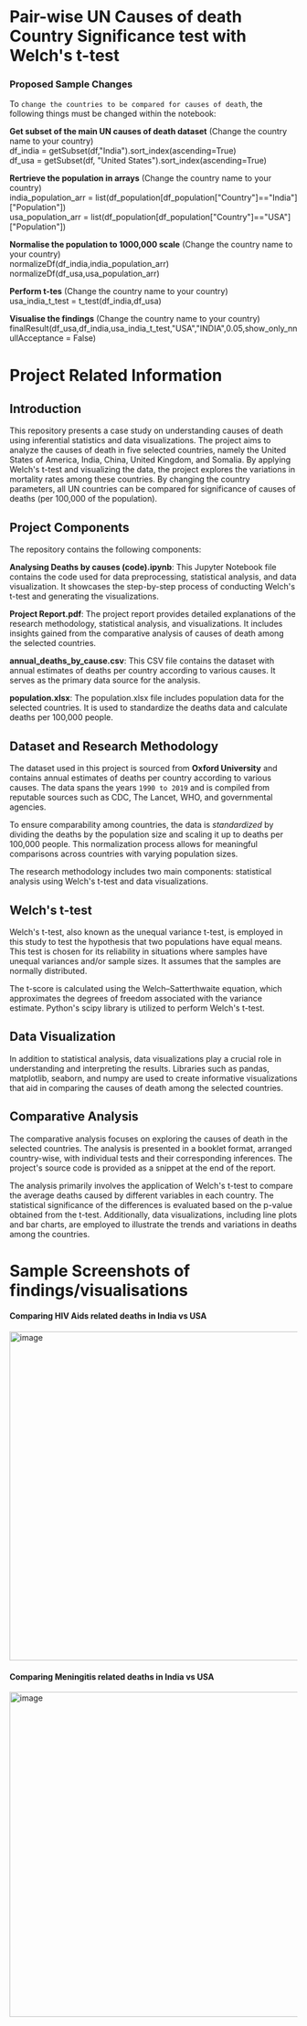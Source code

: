 # Pair-wise UN Causes of death Country Significance test with Welch's t-test

### Proposed Sample Changes
To ```change the countries to be compared for causes of death```, the following things must be changed within the notebook:

**Get subset of the main UN causes of death dataset** (Change the country name to your country)<br>
df_india = getSubset(df,"India").sort_index(ascending=True)<br>
df_usa = getSubset(df, "United States").sort_index(ascending=True)

**Rertrieve the population in arrays** (Change the country name to your country)<br>
india_population_arr = list(df_population[df_population["Country"]=="India"]["Population"])<br>
usa_population_arr = list(df_population[df_population["Country"]=="USA"]["Population"])

**Normalise the population to 1000,000 scale** (Change the country name to your country)<br>
normalizeDf(df_india,india_population_arr)<br>
normalizeDf(df_usa,usa_population_arr)

**Perform t-tes** (Change the country name to your country)<br>
usa_india_t_test = t_test(df_india,df_usa)<br>

**Visualise the findings** (Change the country name to your country)<br>
finalResult(df_usa,df_india,usa_india_t_test,"USA","INDIA",0.05,show_only_nnullAcceptance = False)

# Project Related Information
## Introduction
This repository presents a case study on understanding causes of death using inferential statistics and data visualizations. The project aims to analyze the causes of death in five selected countries, namely the United States of America, India, China, United Kingdom, and Somalia. By applying Welch's t-test and visualizing the data, the project explores the variations in mortality rates among these countries. By changing the country parameters, all UN countries can be compared for significance of causes of deaths (per 100,000 of the population).

## Project Components
The repository contains the following components:

**Analysing Deaths by causes (code).ipynb**: This Jupyter Notebook file contains the code used for data preprocessing, statistical analysis, and data visualization. It showcases the step-by-step process of conducting Welch's t-test and generating the visualizations.

**Project Report.pdf**: The project report provides detailed explanations of the research methodology, statistical analysis, and visualizations. It includes insights gained from the comparative analysis of causes of death among the selected countries.

**annual_deaths_by_cause.csv**: This CSV file contains the dataset with annual estimates of deaths per country according to various causes. It serves as the primary data source for the analysis.

**population.xlsx**: The population.xlsx file includes population data for the selected countries. It is used to standardize the deaths data and calculate deaths per 100,000 people.

## Dataset and Research Methodology
The dataset used in this project is sourced from **Oxford University** and contains annual estimates of deaths per country according to various causes. The data spans the years ```1990 to 2019``` and is compiled from reputable sources such as CDC, The Lancet, WHO, and governmental agencies.

To ensure comparability among countries, the data is *standardized* by dividing the deaths by the population size and scaling it up to deaths per 100,000 people. This normalization process allows for meaningful comparisons across countries with varying population sizes.

The research methodology includes two main components: statistical analysis using Welch's t-test and data visualizations.

## Welch's t-test
Welch's t-test, also known as the unequal variance t-test, is employed in this study to test the hypothesis that two populations have equal means. This test is chosen for its reliability in situations where samples have unequal variances and/or sample sizes. It assumes that the samples are normally distributed.

The t-score is calculated using the Welch–Satterthwaite equation, which approximates the degrees of freedom associated with the variance estimate. Python's scipy library is utilized to perform Welch's t-test.

## Data Visualization
In addition to statistical analysis, data visualizations play a crucial role in understanding and interpreting the results. Libraries such as pandas, matplotlib, seaborn, and numpy are used to create informative visualizations that aid in comparing the causes of death among the selected countries.

## Comparative Analysis
The comparative analysis focuses on exploring the causes of death in the selected countries. The analysis is presented in a booklet format, arranged country-wise, with individual tests and their corresponding inferences. The project's source code is provided as a snippet at the end of the report.

The analysis primarily involves the application of Welch's t-test to compare the average deaths caused by different variables in each country. The statistical significance of the differences is evaluated based on the p-value obtained from the t-test. Additionally, data visualizations, including line plots and bar charts, are employed to illustrate the trends and variations in deaths among the countries.

# Sample Screenshots of findings/visualisations

#### Comparing HIV Aids related deaths in India vs USA

<img width="576" alt="image" src="https://github.com/shreyansh-2003/Understanding-Causes-of-Death-through-Welch-s-t-test-and-Visualisations/assets/105413094/480cc695-d3d3-40ae-83d1-66d85e917df0">



#### Comparing Meningitis related deaths in India vs USA
<img width="569" alt="image" src="https://github.com/shreyansh-2003/Understanding-Causes-of-Death-through-Welch-s-t-test-and-Visualisations/assets/105413094/5893732d-fb13-4973-bc89-d36670fd428f">

